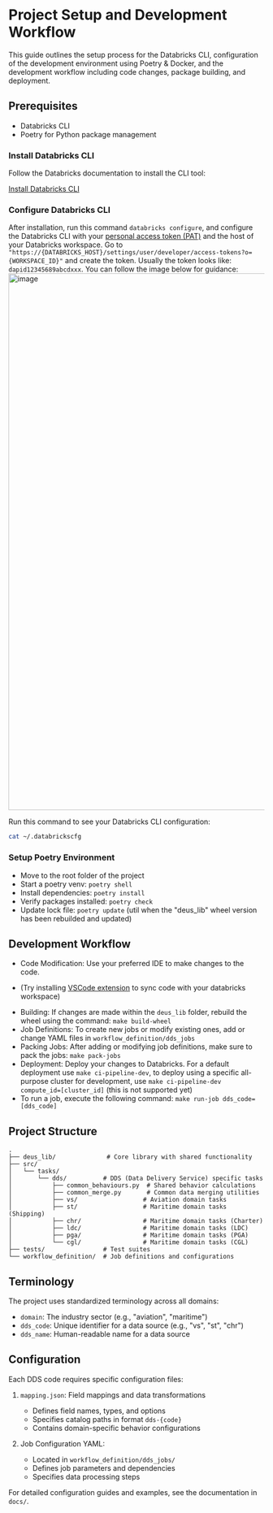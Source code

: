 # Project Setup and Development Workflow

This guide outlines the setup process for the Databricks CLI, configuration of the development environment using Poetry & Docker, and the development workflow including code changes, package building, and deployment.

## Prerequisites

- Databricks CLI
- Poetry for Python package management

### Install Databricks CLI

Follow the Databricks documentation to install the CLI tool:

[Install Databricks CLI](https://docs.databricks.com/en/dev-tools/cli/install.html)

### Configure Databricks CLI

After installation, run this command `databricks configure`, and  configure the Databricks CLI with your [personal access token (PAT)](https://docs.databricks.com/en/dev-tools/cli/authentication.html#id1) and the host of your Databricks workspace. Go to `"https://{DATABRICKS_HOST}/settings/user/developer/access-tokens?o={WORKSPACE_ID}"` and create the token. Usually the token looks like: `dapid12345689abcdxxx`. You can follow the image below for guidance:
<img width="1057" alt="image" src="https://github.com/Deusteam/Deusteam-pipeline_dev/assets/10424809/793fe39a-95d4-4c3c-b2a0-12800eee786a">

Run this command to see your Databricks CLI configuration:
```sh
cat ~/.databrickscfg
```


### Setup Poetry Environment

- Move to the root folder of the project
- Start a poetry venv: `poetry shell`
- Install dependencies: `poetry install`
- Verify packages installed: `poetry check`
- Update lock file: `poetry update` (util when the "deus_lib" wheel version has been rebuilded and updated)

## Development Workflow

- Code Modification: Use your preferred IDE to make changes to the code.
* (Try installing [VSCode extension](https://docs.databricks.com/en/dev-tools/vscode-ext/tutorial.html#step-3-install-the-databricks-extension) to sync code with your databricks workspace)
- Building: If changes are made within the `deus_lib` folder, rebuild the wheel using the command: `make build-wheel`
- Job Definitions: To create new jobs or modify existing ones, add or change YAML files in `workflow_definition/dds_jobs`
- Packing Jobs: After adding or modifying job definitions, make sure to pack the jobs: `make pack-jobs`
- Deployment: Deploy your changes to Databricks. For a default deployment use `make ci-pipeline-dev`, to deploy using a specific all-purpose cluster for development, use `make ci-pipeline-dev compute_id=[cluster_id]` (this is not supported yet)
- To run a job, execute the following command: `make run-job dds_code=[dds_code]`

## Project Structure

```
.
├── deus_lib/              # Core library with shared functionality
├── src/
│   └── tasks/
│       └── dds/          # DDS (Data Delivery Service) specific tasks
│           ├── common_behaviours.py  # Shared behavior calculations
│           ├── common_merge.py       # Common data merging utilities
│           ├── vs/                  # Aviation domain tasks
│           ├── st/                  # Maritime domain tasks (Shipping)
│           ├── chr/                 # Maritime domain tasks (Charter)
│           ├── ldc/                 # Maritime domain tasks (LDC)
│           ├── pga/                 # Maritime domain tasks (PGA)
│           └── cgl/                 # Maritime domain tasks (CGL)
├── tests/                # Test suites
└── workflow_definition/  # Job definitions and configurations
```

## Terminology

The project uses standardized terminology across all domains:

- `domain`: The industry sector (e.g., "aviation", "maritime")
- `dds_code`: Unique identifier for a data source (e.g., "vs", "st", "chr")
- `dds_name`: Human-readable name for a data source

## Configuration

Each DDS code requires specific configuration files:

1. `mapping.json`: Field mappings and data transformations
   - Defines field names, types, and options
   - Specifies catalog paths in format `dds-{code}`
   - Contains domain-specific behavior configurations

2. Job Configuration YAML:
   - Located in `workflow_definition/dds_jobs/`
   - Defines job parameters and dependencies
   - Specifies data processing steps

For detailed configuration guides and examples, see the documentation in `docs/`.
